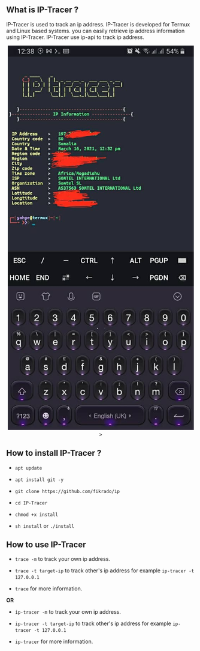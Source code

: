 ## What is IP-Tracer ?

IP-Tracer is used to track an ip address. IP-Tracer is developed for Termux and Linux based systems. you can easily retrieve ip address information using IP-Tracer. IP-Tracer use ip-api to track ip address.

<p align="center">
<img hight="25" src="/WhatsApp Image 2021-03-16 at 12.41.00.jpeg">
>
</p>

## How to install IP-Tracer ?

* `apt update`

* `apt install git -y`

* `git clone https://github.com/fikrado/ip`

* `cd IP-Tracer`

* `chmod +x install`

* `sh install` or `./install`


## How to use IP-Tracer

* `trace -m` to track your own ip address.

* `trace -t target-ip` to track other's ip address for example `ip-tracer -t 127.0.0.1`

* `trace` for more information.

**OR**

* `ip-tracer -m` to track your own ip address.

* `ip-tracer -t target-ip` to track other's ip address for example `ip-tracer -t 127.0.0.1`

* `ip-tracer` for more information.

